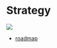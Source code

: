 # Strategy

![](https://images.unsplash.com/photo-1523875194681-bedd468c58bf?ixlib=rb-0.3.5&ixid=eyJhcHBfaWQiOjEyMDd9&s=89f7259907bafccabeab5ed40f4c9e84&auto=format&fit=crop&w=1051&q=80)

- [roadmap](/strategy/roadmap.md)